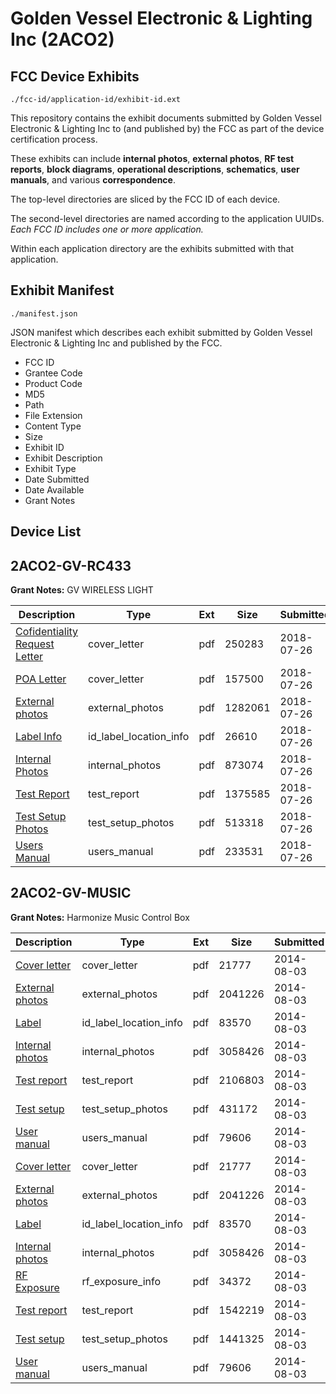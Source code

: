 # Golden Vessel Electronic & Lighting Inc (2ACO2)
## FCC Device Exhibits

```
./fcc-id/application-id/exhibit-id.ext
```

This repository contains the exhibit documents submitted by Golden Vessel Electronic & Lighting Inc to (and published by) the FCC as part of the device certification process.

These exhibits can include **internal photos**, **external photos**, **RF test reports**, **block diagrams**, **operational descriptions**, **schematics**, **user manuals**, and various **correspondence**.

The top-level directories are sliced by the FCC ID of each device.

The second-level directories are named according to the application UUIDs. *Each FCC ID includes one or more application.*

Within each application directory are the exhibits submitted with that application. 

## Exhibit Manifest

```
./manifest.json
```

JSON manifest which describes each exhibit submitted by Golden Vessel Electronic & Lighting Inc and published by the FCC.

- FCC ID
- Grantee Code
- Product Code
- MD5
- Path
- File Extension
- Content Type
- Size
- Exhibit ID
- Exhibit Description
- Exhibit Type
- Date Submitted
- Date Available
- Grant Notes

## Device List
## 2ACO2-GV-RC433
**Grant Notes:** GV WIRELESS LIGHT

| Description | Type | Ext | Size | Submitted | Available |
| ----------- | ---- | --- | ---- | --------- | --------- |
| [Cofidentiality Request Letter](2ACO2-GV-RC433/fee0e00f3a19873cd7a3338208915e73/3940623.pdf) | cover_letter | pdf | 250283 | 2018-07-26 | 2018-07-26 |
| [POA Letter](2ACO2-GV-RC433/fee0e00f3a19873cd7a3338208915e73/3940628.pdf) | cover_letter | pdf | 157500 | 2018-07-26 | 2018-07-26 |
| [External photos](2ACO2-GV-RC433/fee0e00f3a19873cd7a3338208915e73/3940625.pdf) | external_photos | pdf | 1282061 | 2018-07-26 | 2018-07-26 |
| [Label Info](2ACO2-GV-RC433/fee0e00f3a19873cd7a3338208915e73/3940627.pdf) | id_label_location_info | pdf | 26610 | 2018-07-26 | 2018-07-26 |
| [Internal Photos](2ACO2-GV-RC433/fee0e00f3a19873cd7a3338208915e73/3940626.pdf) | internal_photos | pdf | 873074 | 2018-07-26 | 2018-07-26 |
| [Test Report](2ACO2-GV-RC433/fee0e00f3a19873cd7a3338208915e73/3940624.pdf) | test_report | pdf | 1375585 | 2018-07-26 | 2018-07-26 |
| [Test Setup Photos](2ACO2-GV-RC433/fee0e00f3a19873cd7a3338208915e73/3940629.pdf) | test_setup_photos | pdf | 513318 | 2018-07-26 | 2018-07-26 |
| [Users Manual](2ACO2-GV-RC433/fee0e00f3a19873cd7a3338208915e73/3940630.pdf) | users_manual | pdf | 233531 | 2018-07-26 | 2018-07-26 |
## 2ACO2-GV-MUSIC
**Grant Notes:** Harmonize Music Control Box

| Description | Type | Ext | Size | Submitted | Available |
| ----------- | ---- | --- | ---- | --------- | --------- |
| [Cover letter](2ACO2-GV-MUSIC/232de265bc6347b3608ef3893cae3b2f/2344395.pdf) | cover_letter | pdf | 21777 | 2014-08-03 | 2014-08-03 |
| [External photos](2ACO2-GV-MUSIC/232de265bc6347b3608ef3893cae3b2f/2344396.pdf) | external_photos | pdf | 2041226 | 2014-08-03 | 2014-08-03 |
| [Label](2ACO2-GV-MUSIC/232de265bc6347b3608ef3893cae3b2f/2344397.pdf) | id_label_location_info | pdf | 83570 | 2014-08-03 | 2014-08-03 |
| [Internal photos](2ACO2-GV-MUSIC/232de265bc6347b3608ef3893cae3b2f/2344398.pdf) | internal_photos | pdf | 3058426 | 2014-08-03 | 2014-08-03 |
| [Test report](2ACO2-GV-MUSIC/232de265bc6347b3608ef3893cae3b2f/2344412.pdf) | test_report | pdf | 2106803 | 2014-08-03 | 2014-08-03 |
| [Test setup](2ACO2-GV-MUSIC/232de265bc6347b3608ef3893cae3b2f/2344413.pdf) | test_setup_photos | pdf | 431172 | 2014-08-03 | 2014-08-03 |
| [User manual](2ACO2-GV-MUSIC/232de265bc6347b3608ef3893cae3b2f/2344404.pdf) | users_manual | pdf | 79606 | 2014-08-03 | 2014-08-03 |
| [Cover letter](2ACO2-GV-MUSIC/686cc6016d54ce09f9a952015b376c28/2344395.pdf) | cover_letter | pdf | 21777 | 2014-08-03 | 2014-08-03 |
| [External photos](2ACO2-GV-MUSIC/686cc6016d54ce09f9a952015b376c28/2344396.pdf) | external_photos | pdf | 2041226 | 2014-08-03 | 2014-08-03 |
| [Label](2ACO2-GV-MUSIC/686cc6016d54ce09f9a952015b376c28/2344397.pdf) | id_label_location_info | pdf | 83570 | 2014-08-03 | 2014-08-03 |
| [Internal photos](2ACO2-GV-MUSIC/686cc6016d54ce09f9a952015b376c28/2344398.pdf) | internal_photos | pdf | 3058426 | 2014-08-03 | 2014-08-03 |
| [RF Exposure](2ACO2-GV-MUSIC/686cc6016d54ce09f9a952015b376c28/2344400.pdf) | rf_exposure_info | pdf | 34372 | 2014-08-03 | 2014-08-03 |
| [Test report](2ACO2-GV-MUSIC/686cc6016d54ce09f9a952015b376c28/2344402.pdf) | test_report | pdf | 1542219 | 2014-08-03 | 2014-08-03 |
| [Test setup](2ACO2-GV-MUSIC/686cc6016d54ce09f9a952015b376c28/2344403.pdf) | test_setup_photos | pdf | 1441325 | 2014-08-03 | 2014-08-03 |
| [User manual](2ACO2-GV-MUSIC/686cc6016d54ce09f9a952015b376c28/2344404.pdf) | users_manual | pdf | 79606 | 2014-08-03 | 2014-08-03 |
